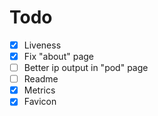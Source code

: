 # Todo

- [X] Liveness
- [X] Fix "about" page
- [ ] Better ip output in "pod" page
- [ ] Readme
- [X] Metrics
- [X] Favicon